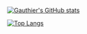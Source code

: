 [![Gauthier's GitHub stats](https://github-readme-stats.vercel.app/api?username=GauthierEstJoly&show_icons=true&theme=radical)](https://github.com/GauthierEstJoly)

[![Top Langs](https://github-readme-stats.vercel.app/api/top-langs/?username=GauthierEstJoly&layout=compact&show_icons=true&theme=radical)](https://github.com/GauthierEstJoly)
